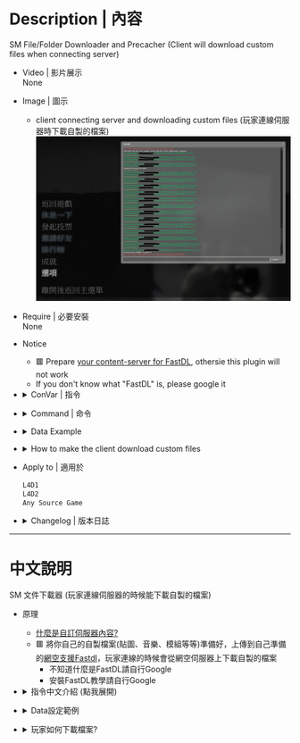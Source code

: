 # Description | 內容
SM File/Folder Downloader and Precacher
(Client will download custom files when connecting server)

* Video | 影片展示
<br/>None

* Image | 圖示
	* client connecting server and downloading custom files (玩家連線伺服器時下載自製的檔案)
	<br/>![sm_downloader_image](image/sm_downloader_image.jpg)

* Require | 必要安裝
<br/>None

* Notice
	* 🟥 Prepare [your content-server for FastDL](https://developer.valvesoftware.com/wiki/FastDL), othersie this plugin will not work
	* If you don't know what "FastDL" is, please google it

* <details><summary>ConVar | 指令</summary>

	* cfg/sourcemod/map-decals.cfg
		```php
		// 0=Plugin off, 1=Plugin on.
		sm_downloader_enabled "1"

		// If 1, Enable normal downloader file (Download & Precache)
		sm_downloader_normal_enable "1"

		// If 1, Enable simple downloader file. (Download Only No Precache)
		sm_downloader_simple_enable "0"

		// (Download & Precache) Full path of the normal downloader configuration to load. 
		// IE: configs/sm_downloader/downloads_normal.ini
		sm_downloader_normal_config "configs/sm_downloader/downloads_normal.ini"

		// (Download Only No Precache) Full path of the simple downloader configuration to load. 
		// IE: configs/sm_downloader/downloads_simple.ini
		sm_downloader_simple_config "configs/sm_downloader/downloads_simple.ini"
		```
</details>

* <details><summary>Command | 命令</summary>

	None
</details>

* <details><summary>Data Example</summary>

	* [configs/sm_downloader/downloads_normal.ini](addons/sourcemod/configs/sm_downloader/downloads_normal.ini), this is normal downloader configuration
		> Click [here](addons/sourcemod/configs/sm_downloader/downloads_normal_example(範例).ini) to view example

	* [configs/sm_downloader/downloads_simple.ini](addons/sourcemod/configs/sm_downloader/downloads_simple.ini), this is simple downloader configuration (Download Only No Precache)
		> Click [here](addons/sourcemod/configs/sm_downloader/downloads_simple_example(範例).ini) to view example

	> __Note__ If you don't know which file should use, just enable and use **normal downloader configuration**
</details>

* <details><summary>How to make the client download custom files</summary>

	1. Preparation of custom files
		* Prepare your custom files.
		* Put them in your server folder
			* If L4D1, ```Left 4 Dead Dedicated Server/left4dead```
			* If L4D2, ```Left 4 Dead 2 Dedicated Server/left4dead2```
		* Add the path of each files to the downloader configuration ```addons/sourcemod/configs/sm_downloader/downloads_normal.ini``` or ```addons/sourcemod/configs/sm_downloader/downloads_simple.ini```. 
			* If L4D1, the path has to be put relative to the "left4dead" folder, and with the file extension.
			* If L4D2, the path has to be put relative to the "left4dead2" folder, and with the file extension.
		* Prepare [your content-server for FastDL](https://developer.valvesoftware.com/wiki/FastDL), if you don't know what "FastDL" is, please google it
		* Allow HTTP(Port 80), not HTTPPS

	2. Setup server to work with downloadable content
		* Write down in your ```cfg/server.cfg```:
			* If you are L4D1
				```php
				sm_cvar sv_allowdownload "1"
				sm_cvar sv_downloadurl "http://your-content-server.com/left4dead/"
				```
			* If you are L4D2
				```php
				sm_cvar sv_allowdownload "1"
				sm_cvar sv_downloadurl "http://your-content-server.com/left4dead2/"	
				```
		<br/>![sm_downloader_1](image/sm_downloader_1.jpg)

	3. Uploading files to server.
		* Upload all your custom files to content-server
			* If you are L4D1, ```your-content-server.com/left4dead/```
			* If you are L4D2, ```your-content-server.com/left4dead2/```
		<br/>![sm_downloader_2](image/sm_downloader_2.jpg)

		* Upload all your custom files to your dedicated server
			* If you are L4D1, ```Left 4 Dead Dedicated Server/left4dead```
			* If you are L4D2, ```Left 4 Dead 2 Dedicated Server/left4dead2```
		<br/>![sm_downloader_3](image/sm_downloader_3.jpg)

	4. Start the server and test
		* Launch your game, Options-> Multiplayer -> CUSTOM SERVER CONTENT -> Allow All
		<br/>![sm_downloader_0](image/sm_downloader_0.jpg)
		* Connect to server. 
		* Open console to see if the game is downloading custom files
		<br/>![sm_downloader_4](image/sm_downloader_4.jpg)
		* Browse your game folder, check if files are there, done.
		<br/>![sm_downloader_5](image/sm_downloader_5.jpg)
</details>

* Apply to | 適用於
	```
	L4D1
	L4D2
	Any Source Game
	```

* <details><summary>Changelog | 版本日誌</summary>

	* v2.2 (2024-11-21)
		* Fix downloads_normal.ini not working

	* v2.1 (2024-10-28)
		* Update cvars
		* Rename downloader configuration file

	* v2.0 (2023-12-6)
		* Fixed not downloading custom files on the first map after server startup 
		
	* v1.9 (2023-9-27)
		* Fixed custom sound not Precache

	* v1.8 (2023-5-4)
		* Fixed custom spray blocked and fail to download

	* v1.7 (2022-11-16)
		* Remake Code
		* Auto-generate cfg

	* v1.4
		* [original plugin by berni](https://forums.alliedmods.net/showthread.php?t=69502)
</details>

- - - -
# 中文說明
SM 文件下載器 (玩家連線伺服器的時候能下載自製的檔案)

* 原理
	* [什麼是自訂伺服器內容?](https://github.com/fbef0102/Game-Private_Plugin/tree/main/Tutorial_%E6%95%99%E5%AD%B8%E5%8D%80/Chinese_%E7%B9%81%E9%AB%94%E4%B8%AD%E6%96%87/Game#%E4%B8%8B%E8%BC%89%E8%87%AA%E8%A8%82%E4%BC%BA%E6%9C%8D%E5%99%A8%E5%85%A7%E5%AE%B9)
	* 🟥 將你自己的自製檔案(貼圖、音樂、模組等等)準備好，上傳到自己準備的[網空支援Fastdl](https://developer.valvesoftware.com/wiki/Zh/FastDL)，玩家連線的時候會從網空伺服器上下載自製的檔案
		* 不知道什麼是FastDL請自行Google
		* 安裝FastDL教學請自行Google

* <details><summary>指令中文介紹 (點我展開)</summary>

	* cfg/sourcemod/map-decals.cfg
		```php
		// 0=關閉插件, 1=啟動插件
		sm_downloader_enabled "1"

		// 為1時，啟用正常版的檔案下載設定文件 (下載並緩存)
		sm_downloader_normal_enable "1"

		//  為1時，啟用簡單版的檔案下載設定文件 (只下載不預緩存)
		sm_downloader_simple_enable "0"

		// (下載並緩存) 設定正常版下載的文件檔案路徑
		// IE: configs/sm_downloader/downloads_normal.ini
		sm_downloader_normal_config "configs/sm_downloader/downloads_normal.ini"

		// (只下載不預緩存) 設定簡單版下載的文件檔案路徑
		// IE: configs/sm_downloader/downloads_simple.ini
		sm_downloader_simple_config "configs/sm_downloader/downloads_simple.ini"
		```
</details>

* <details><summary>Data設定範例</summary>

	* [configs/sm_downloader/downloads_normal.ini](addons/ourcemod/configs/sm_downloader/downloads_normal.ini), 這是正常版的檔案下載設定文件 (下載並緩存)
		> 點擊[這裡](addons/sourcemod/configs/sm_downloader/downloads_normal_example(範例).ini)查看範例

	* [configs/sm_downloader/downloads_simple.ini](addons/sourcemod/configs/sm_downloader/downloads_simple.ini), 這是簡單版的檔案下載設定文件 (只下載不預緩存)
		> 點擊[這裡](addons/sourcemod/configs/sm_downloader/downloads_simple_example(範例).ini)查看範例

	> __Note__ 如果你不知道這兩設定文件有捨差別, 建議你一律使用正常版的檔案下載設定文件(下載並緩存)
</details>

* <details><summary>玩家如何下載檔案?</summary>

	1. 準備你的自製檔案
		* 準備好你的所有自製檔案(貼圖、音樂、模組等等)
		* 文件名
			* 確保沒有文件有空格或特殊字符，如“長破折號”(–) 等。
			* 不能有中文
		* 將它們放在伺服器資料夾中
			* 如果你是 L4D1，```Left 4 Dead Dedicated Server/left4dead```
			* 如果你是 L4D2，```Left 4 Dead 2 Dedicated Server/left4dead2```
		* 將每個檔案的路徑添加到檔案下載設定文件```addons/sourcemod/configs/sm_downloader/downloads_normal.ini```或```addons/sourcemod/configs/sm_downloader/downloads_simple.ini```。
			* 如果你是 L4D1，路徑必須相對於"left4dead" 資料夾，必須要寫上副檔名。
			* 如果你是 L4D2，路徑必須相對於"left4dead2" 資料夾，必須要寫上副檔名。
		* 準備好[你的網空並可以支援FastDL](https://developer.valvesoftware.com/wiki/Zh/FastDL), 不知道什麼是FastDL請自行Google
		
	2. 設置伺服器以處理可下載的內容
		* 寫入以下內容到cfg/server.cfg
			* 如果你是 L4D1
				```php
				sm_cvar sv_allowdownload "1"
				sm_cvar sv_downloadurl "http://your-content-server.com/left4dead/"
				```
			* 如果你是 L4D2
				```php
				sm_cvar sv_allowdownload "1"
				sm_cvar sv_downloadurl "http://your-content-server.com/left4dead2/"	
				```
		<br/>![sm_downloader_1](image/sm_downloader_1.jpg)

	3. 上傳文件到伺服器
		* 所有自製的檔案上傳到網空伺服器。
			* 如果你是 L4D1，```your-content-server.com/left4dead/```
			* 如果你是 L4D2，```your-content-server.com/left4dead2/```
		<br/>![sm_downloader_2](image/sm_downloader_2.jpg)

		* 所有自製的檔案複製到您的遊戲伺服器資料夾上。
			* 如果你是 L4D1，```Left 4 Dead Dedicated Server/left4dead```
			* 如果你是 L4D2，```Left 4 Dead 2 Dedicated Server/left4dead2```
		<br/>![sm_downloader_3](image/sm_downloader_3.jpg)
		
	4. 啟動伺服器並測試
		* 打開你的遊戲，選項->多人連線->自訂伺服器內容->全部允許
		<br/>![zho/sm_downloader_0](image/zho/sm_downloader_0.jpg)
		* 連線到伺服器
		* 打開控制台查看是否下載自製的檔案 (此處圖片顯示正在下載音樂)
		<br/>![sm_downloader_4](image/sm_downloader_4.jpg)
		* 再去你的遊戲資料夾查看檔案是否已經下載 
		<br/>![sm_downloader_5](image/sm_downloader_5.jpg)
</details>